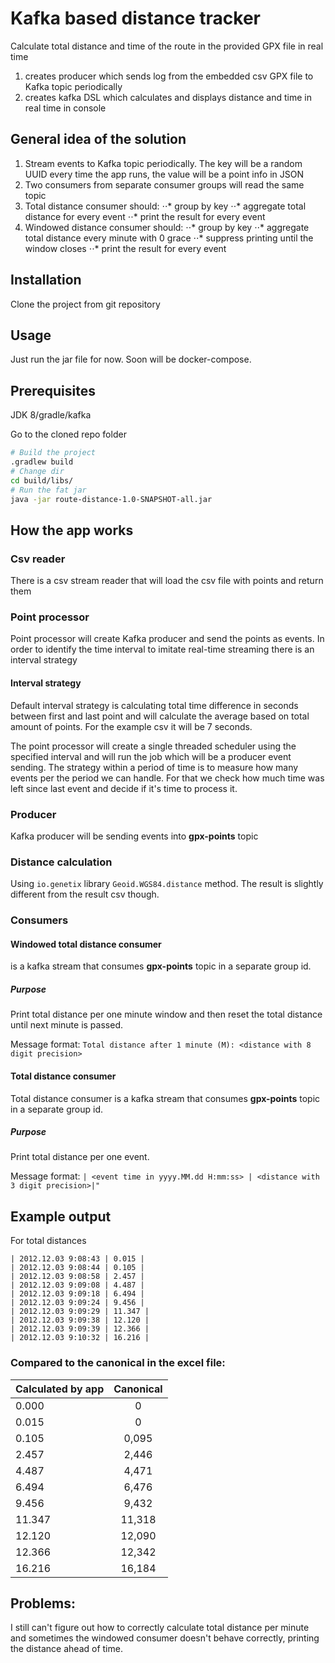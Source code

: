 # Kafka based distance tracker

Calculate total distance and time of the route in the provided GPX file in real time


1. creates producer which sends log from the embedded csv GPX file to Kafka topic periodically
2. creates kafka DSL which calculates and displays distance and time in real time in console

## General idea of the solution

1. Stream events to Kafka topic periodically. 
The key will be a random UUID every time the app runs, the value will be a point info in JSON
2. Two consumers from separate consumer groups will read the same topic
3. Total distance consumer should:
⋅⋅* group by key
⋅⋅* aggregate total distance for every event
⋅⋅* print the result for every event 
4. Windowed distance consumer should:
⋅⋅* group by key
⋅⋅* aggregate total distance every minute with 0 grace 
⋅⋅* suppress printing until the window closes
⋅⋅* print the result for every event 

## Installation

Clone the project from git repository

## Usage

Just run the jar file for now. Soon will be docker-compose.

## Prerequisites

JDK 8/gradle/kafka

Go to the cloned repo folder
```bash
# Build the project
.gradlew build
# Change dir
cd build/libs/
# Run the fat jar
java -jar route-distance-1.0-SNAPSHOT-all.jar
```

## How the app works

### Csv reader

There is a csv stream reader that will load the csv file with points and return them

### Point processor

Point processor will create Kafka producer and send the points as events. 
In order to identify the time interval to imitate real-time streaming there is an interval strategy

#### Interval strategy

Default interval strategy is calculating total time difference in seconds between first and last 
point and will calculate the average based on total amount of points. For the example csv it will be 7 seconds.  

The point processor will create a single threaded scheduler using the specified interval and will run the job
which will be a producer event sending. The strategy within a period of time is 
to measure how many events per the period we can handle. For that we check how much time was left since last event and decide 
if it's time to process it. 

### Producer
Kafka producer will be sending events into **gpx-points** topic

### Distance calculation

Using ```io.genetix``` library ```Geoid.WGS84.distance``` method. The result is slightly different from the result csv though.

### Consumers

#### Windowed total distance consumer 

is a kafka stream that consumes  **gpx-points** topic in a separate group id.

##### Purpose

Print total distance per one minute window and then reset the total distance until next minute is passed.

Message format: ```Total distance after 1 minute (M): <distance with 8 digit precision>```

#### Total distance consumer

Total distance consumer is a kafka stream that consumes  **gpx-points** topic in a separate group id.

##### Purpose
Print total distance per one event.

Message format: ```| <event time in yyyy.MM.dd H:mm:ss> | <distance with 3 digit precision>|"```

## Example output

For total distances

```| 2012.12.03 9:08:42 | 0.000 |
| 2012.12.03 9:08:43 | 0.015 |
| 2012.12.03 9:08:44 | 0.105 |
| 2012.12.03 9:08:58 | 2.457 |
| 2012.12.03 9:09:08 | 4.487 |
| 2012.12.03 9:09:18 | 6.494 |
| 2012.12.03 9:09:24 | 9.456 |
| 2012.12.03 9:09:29 | 11.347 |
| 2012.12.03 9:09:38 | 12.120 |
| 2012.12.03 9:09:39 | 12.366 |
| 2012.12.03 9:10:32 | 16.216 |
```

### Compared to the canonical in the excel file:

| Calculated by app | Canonical           |
| ------------- |:-------------:| 
| 0.000      | 0 | 
| 0.015     | 0      |
| 0.105 | 0,095      |
| 2.457 | 2,446      |
| 4.487 | 4,471      |
| 6.494 | 6,476      |
| 9.456 | 9,432      |
| 11.347 | 11,318      |
| 12.120 | 12,090      |
| 12.366 | 12,342      |
| 16.216 | 16,184      | 

## Problems:

I still can't figure out how to correctly calculate total distance per minute and sometimes 
the windowed consumer doesn't behave correctly, printing the distance ahead of time.